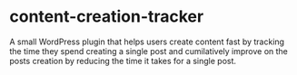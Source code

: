 # content-creation-tracker
A small WordPress plugin that helps users create content fast by tracking the time they spend creating a single post and cumilatively improve on the posts creation by reducing the time it takes for a single post. 

